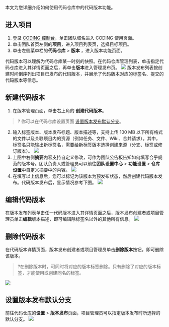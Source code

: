 本文为您详细介绍如何使用代码仓库中的代码版本功能。

## 进入项目
1. 登录 [CODING 控制台](https://console.cloud.tencent.com/coding)，单击团队域名进入 CODING 使用页面。
2. 单击团队首页左侧的**项目**，进入项目列表页，选择目标项目。
3. 单击左侧菜单栏的**代码仓库** > **版本** ，进入版本功能页面。

代码版本可以理解为代码仓库某一时刻的快照。在代码仓库管理列表，单击指定代码仓库进入其详情页面之后，再单击**版本**进入管理发布页。
![](https://qcloudimg.tencent-cloud.cn/raw/0858df783dd6f33d4f925df3bae7bf1d.png)
版本发布列表按创建时间倒序列出项目已发布的代码版本，并展示了代码版本对应的标签名、提交的代码版本等信息。

[](id:create-version)
## 新建代码版本
1. 在版本管理页面，单击右上角的 **创建代码版本**。
>? 你可以在代码仓库设置页面 [设置版本发布默认分支](#delete-tag)。
2. 输入标签版本、版本发布标题、版本描述等，支持上传 100 MB 以下所有格式的文件以及关联项目内的资源（例如任务、文件、Wiki、合并请求）。其中，标签名只能输出新标签名，需要给新标签版本选择创建来源（分支、标签或修订版本）。
![](https://qcloudimg.tencent-cloud.cn/raw/7eba1e278404e298df4705a5e383812b.png)
3. 上图中右侧**摘要**内容支持自定义修改，可作为团队公告板告知如何填写合乎规范的版本号。团队负责人或管理员可以前往**团队设置中心** > **功能设置** > **仓库设置**中自定义摘要中的内容。
![](https://qcloudimg.tencent-cloud.cn/raw/afe3f52c452ada849e62b446cf31217c.png)
4. 在填写以上信息后，您可以标记为该版本为预发布状态，然后创建代码版本发布。代码版本发布后，显示情况参考下图。
![](https://qcloudimg.tencent-cloud.cn/raw/c5aecf74edce0c6a9483fb48d844aba1.png)

[](id:edit-version)
## 编辑代码版本
在版本发布列表单击任一代码版本进入其详情页面之后，版本发布创建者或项目管理员单击**编辑**版本描述，即可编辑除标签名以外的其他所有信息。
![](https://qcloudimg.tencent-cloud.cn/raw/a6ab86f4547a37587106dea1d0a994fd.png)
[](id:delete-version)
## 删除代码版本
在代码版本详情页面，版本发布创建者或项目管理员单击**删除版本**按钮，即可删除该版本。
>?在删除版本时，可同时将对应的版本标签删除。只有删除了对应的版本标签，才能使用或创建同名的标签。

![](https://qcloudimg.tencent-cloud.cn/raw/cae3f61b2a08681667284179eb9c147e.png)

[](id:delete-tag)
## 设置版本发布默认分支
前往代码仓库的**设置** > **版本发布**页面，项目管理员可以指定版本发布时所选择的默认分支。
![](https://qcloudimg.tencent-cloud.cn/raw/feda7496e90ce7c8df372be2d16ab675.png)
